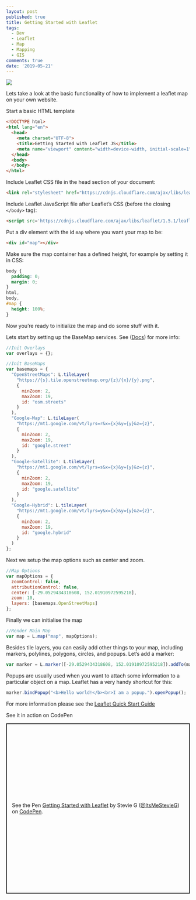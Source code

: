 ```yaml
---
layout: post
published: true
title: Getting Started with Leaflet
tags:
  - Dev
  - Leaflet
  - Map
  - Mapping
  - GIS
comments: true
date: '2019-05-21'
---
```

![](https://thepracticaldev.s3.amazonaws.com/i/1bnfsz7moboq2ngou41i.png)

Lets take a look at the basic functionality of how to implement a leaflet map on your own website.
<!--more-->

Start a basic HTML template
```html
<!DOCTYPE html>
<html lang="en">
  <head>
    <meta charset="UTF-8">
    <title>Getting Started with Leaflet JS</title>
    <meta name="viewport" content="width=device-width, initial-scale=1">
  </head>
  <body>
  </body>
</html>
```

Include Leaflet CSS file in the head section of your document:
```html
<link rel="stylesheet" href="https://cdnjs.cloudflare.com/ajax/libs/leaflet/1.5.1/leaflet.css">
```

Include Leaflet JavaScript file after Leaflet’s CSS (before the closing `</body>` tag):
```html
<script src='https://cdnjs.cloudflare.com/ajax/libs/leaflet/1.5.1/leaflet.js'></script>
```

Put a div element with the id `map` where you want your map to be:
```html
<div id="map"></div>
```

Make sure the map container has a defined height, for example by setting it in CSS:
```css
body {
  padding: 0;
  margin: 0;
}
html,
body,
#map {
  height: 100%;
}
```

Now you’re ready to initialize the map and do some stuff with it.

Lets start by setting up the BaseMap services. See ([Docs](https://leafletjs.com/reference-1.5.0.html#map)) for more info:
```javascript
//Init Overlays
var overlays = {};

//Init BaseMaps
var basemaps = {
  "OpenStreetMaps": L.tileLayer(
    "https://{s}.tile.openstreetmap.org/{z}/{x}/{y}.png",
    {
      minZoom: 2,
      maxZoom: 19,
      id: "osm.streets"
    }
  ),
  "Google-Map": L.tileLayer(
    "https://mt1.google.com/vt/lyrs=r&x={x}&y={y}&z={z}",
    {
      minZoom: 2,
      maxZoom: 19,
      id: "google.street"
    }
  ),
  "Google-Satellite": L.tileLayer(
    "https://mt1.google.com/vt/lyrs=s&x={x}&y={y}&z={z}",
    {
      minZoom: 2,
      maxZoom: 19,
      id: "google.satellite"
    }
  ),
  "Google-Hybrid": L.tileLayer(
    "https://mt1.google.com/vt/lyrs=y&x={x}&y={y}&z={z}",
    {
      minZoom: 2,
      maxZoom: 19,
      id: "google.hybrid"
    }
  )
};
```

Next we setup the map options such as center and zoom.
```javascript
//Map Options
var mapOptions = {
  zoomControl: false,
  attributionControl: false,
  center: [-29.0529434318608, 152.01910972595218],
  zoom: 10,
  layers: [basemaps.OpenStreetMaps]
};
```

Finally we can initialise the map
```javascript
//Render Main Map
var map = L.map("map", mapOptions);
```

Besides tile layers, you can easily add other things to your map, including markers, polylines, polygons, circles, and popups. Let’s add a marker:
```javascript
var marker = L.marker([-29.0529434318608, 152.01910972595218]).addTo(map);
```

Popups are usually used when you want to attach some information to a particular object on a map. Leaflet has a very handy shortcut for this:
```javascript
marker.bindPopup("<b>Hello world!</b><br>I am a popup.").openPopup();
```

For more information please see the [Leaflet Quick Start Guide](https://leafletjs.com/examples/quick-start/)

See it in action on CodePen 

<p class="codepen" data-height="465" data-theme-id="dark" data-default-tab="result" data-user="ItsMeStevieG" data-slug-hash="YbQKMQ" style="height: 465px; box-sizing: border-box; display: flex; align-items: center; justify-content: center; border: 2px solid; margin: 1em 0; padding: 1em;" data-pen-title="Getting Started with Leaflet">
  <span>See the Pen <a href="https://codepen.io/ItsMeStevieG/pen/YbQKMQ/">
  Getting Started with Leaflet</a> by Stevie G (<a href="https://codepen.io/ItsMeStevieG">@ItsMeStevieG</a>)
  on <a href="https://codepen.io">CodePen</a>.</span>
</p>
<script async src="https://static.codepen.io/assets/embed/ei.js"></script>
